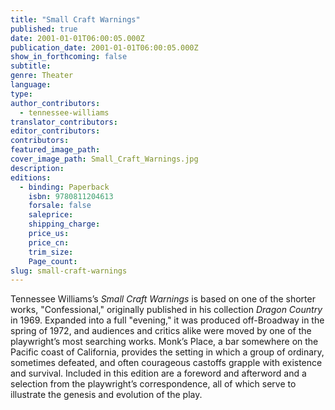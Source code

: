 ```yaml
---
title: "Small Craft Warnings"
published: true
date: 2001-01-01T06:00:05.000Z
publication_date: 2001-01-01T06:00:05.000Z
show_in_forthcoming: false
subtitle:
genre: Theater
language:
type:
author_contributors:
  - tennessee-williams
translator_contributors:
editor_contributors:
contributors:
featured_image_path:
cover_image_path: Small_Craft_Warnings.jpg
description:
editions:
  - binding: Paperback
    isbn: 9780811204613
    forsale: false
    saleprice:
    shipping_charge:
    price_us:
    price_cn:
    trim_size:
    Page_count:
slug: small-craft-warnings
---
```


Tennessee Williams’s _Small Craft Warnings_ is based on one of the shorter works, "Confessional," originally published in his collection _Dragon Country_ in 1969. Expanded into a full "evening," it was produced off-Broadway in the spring of 1972, and audiences and critics alike were moved by one of the playwright’s most searching works. Monk’s Place, a bar somewhere on the Pacific coast of California, provides the setting in which a group of ordinary, sometimes defeated, and often courageous castoffs grapple with existence and survival. Included in this edition are a foreword and afterword and a selection from the playwright’s correspondence, all of which serve to illustrate the genesis and evolution of the play.

